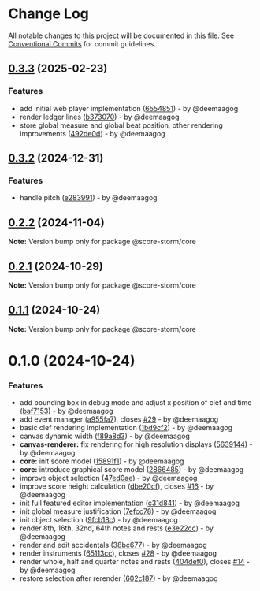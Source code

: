 # Change Log

All notable changes to this project will be documented in this file.
See [Conventional Commits](https://conventionalcommits.org) for commit guidelines.

## [0.3.3](https://github.com/deemaagog/score-storm/compare/v0.3.2...v0.3.3) (2025-02-23)

### Features

* add initial web player implementation ([6554851](https://github.com/deemaagog/score-storm/commit/6554851a0c969a07a30dfd6a4546a21a6063cb3b)) - by @deemaagog
* render ledger lines ([b373070](https://github.com/deemaagog/score-storm/commit/b373070c4fe7ee5964a7ce73bb6511aa94fb9677)) - by @deemaagog
* store global measure and global beat position, other rendering improvements ([492de0d](https://github.com/deemaagog/score-storm/commit/492de0d1766d8edd41f3e064ffa74d356f0ff05d)) - by @deemaagog

## [0.3.2](https://github.com/deemaagog/score-storm/compare/v0.2.2...v0.3.2) (2024-12-31)

### Features

* handle pitch ([e283991](https://github.com/deemaagog/score-storm/commit/e283991625413de76979cc675966bec60d3ec5eb)) - by @deemaagog

## [0.2.2](https://github.com/deemaagog/score-storm/compare/v0.2.1...v0.2.2) (2024-11-04)

**Note:** Version bump only for package @score-storm/core

## [0.2.1](https://github.com/deemaagog/score-storm/compare/v0.1.1...v0.2.1) (2024-10-29)

**Note:** Version bump only for package @score-storm/core

## [0.1.1](https://github.com/deemaagog/score-storm/compare/v0.1.0...v0.1.1) (2024-10-24)

**Note:** Version bump only for package @score-storm/core

# 0.1.0 (2024-10-24)

### Features

* add  bounding box in debug mode and adjust x position of clef and time ([baf7153](https://github.com/deemaagog/score-storm/commit/baf7153cdd90a93d202f10aef1920b40b0d16ebb)) - by @deemaagog
* add event manager ([a955fa7](https://github.com/deemaagog/score-storm/commit/a955fa7e8ce8dce62d3d2945f69fbf6d30fbfaef)), closes [#29](https://github.com/deemaagog/score-storm/issues/29) - by @deemaagog
* basic clef rendering implementation ([1bd9cf2](https://github.com/deemaagog/score-storm/commit/1bd9cf28619b038889adf5eed41e1d4bc00682e2)) - by @deemaagog
* canvas dynamic width ([f89a8d3](https://github.com/deemaagog/score-storm/commit/f89a8d32316ee5dc53d929d5b01b1bf44c0be803)) - by @deemaagog
* **canvas-renderer:** fix rendering for high resolution displays ([5639144](https://github.com/deemaagog/score-storm/commit/5639144fc277c84ea48065be76a57c4acf83dcc6)) - by @deemaagog
* **core:** init score model ([15891f1](https://github.com/deemaagog/score-storm/commit/15891f13bfe62f293230e3ad51b4ccbadade69b5)) - by @deemaagog
* **core:** introduce graphical score model ([2866485](https://github.com/deemaagog/score-storm/commit/28664858b656768cd4e7e24ac1f3ece4049cfefe)) - by @deemaagog
* improve object selection ([47ed0ae](https://github.com/deemaagog/score-storm/commit/47ed0ae9cc8aa922d7c8ef699407911a6775eb9a)) - by @deemaagog
* improve score height calculation ([dbe20cf](https://github.com/deemaagog/score-storm/commit/dbe20cff579e3c73a6cda3478e6c4993a8473d08)), closes [#16](https://github.com/deemaagog/score-storm/issues/16) - by @deemaagog
* init full featured editor implementation ([c31d841](https://github.com/deemaagog/score-storm/commit/c31d8410a36ce78529f2530f90fb7edca2a4fe89)) - by @deemaagog
* init global measure justification ([7efcc78](https://github.com/deemaagog/score-storm/commit/7efcc78b61872e07a9b01bfeda5ae6a6fe2fb750)) - by @deemaagog
* init object selection ([9fcb18c](https://github.com/deemaagog/score-storm/commit/9fcb18c876d155ce4b9d7c77d5f7daf2cad61ab7)) - by @deemaagog
* render 8th, 16th, 32nd, 64th notes and rests ([e3e22cc](https://github.com/deemaagog/score-storm/commit/e3e22ccaaff183af7294925ac4abcfdbc6a019c9)) - by @deemaagog
* render and edit accidentals ([38bc677](https://github.com/deemaagog/score-storm/commit/38bc67781273a7245194c152846aa5edc1613fcc)) - by @deemaagog
* render instruments ([65113cc](https://github.com/deemaagog/score-storm/commit/65113cc2e14a16ff5f08ed0f4d0d29d233804f18)), closes [#28](https://github.com/deemaagog/score-storm/issues/28) - by @deemaagog
* render whole, half and quarter notes and rests ([404def0](https://github.com/deemaagog/score-storm/commit/404def0a6ab194016feafd66eed5181bb064c339)), closes [#14](https://github.com/deemaagog/score-storm/issues/14) - by @deemaagog
* restore selection after rerender ([602c187](https://github.com/deemaagog/score-storm/commit/602c18756beae9c11152753af3186343872470a7)) - by @deemaagog
